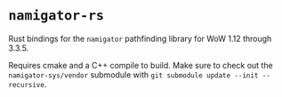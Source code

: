 # `namigator-rs`

Rust bindings for the `namigator` pathfinding library for WoW 1.12 through 3.3.5.

Requires cmake and a C++ compile to build. Make sure to check out the `namigator-sys/vendor` submodule with `git submodule update --init --recursive`.
